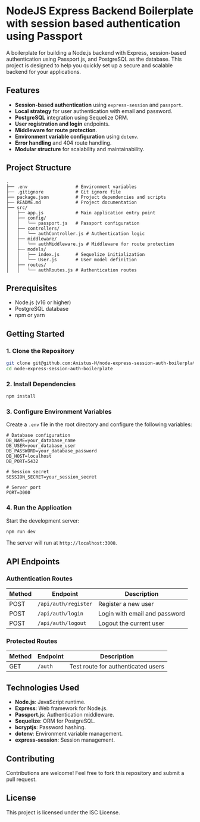 # NodeJS Express Backend Boilerplate with session based authentication using Passport

A boilerplate for building a Node.js backend with Express, session-based authentication using Passport.js, and PostgreSQL as the database. This project is designed to help you quickly set up a secure and scalable backend for your applications.

## Features
- **Session-based authentication** using `express-session` and `passport`.
- **Local strategy** for user authentication with email and password.
- **PostgreSQL** integration using Sequelize ORM.
- **User registration and login** endpoints.
- **Middleware for route protection**.
- **Environment variable configuration** using `dotenv`.
- **Error handling** and 404 route handling.
- **Modular structure** for scalability and maintainability.

## Project Structure
```
.
├── .env                  # Environment variables
├── .gitignore            # Git ignore file
├── package.json          # Project dependencies and scripts
├── README.md             # Project documentation
├── src/
│   ├── app.js            # Main application entry point
│   ├── config/
│   │   └── passport.js   # Passport configuration
│   ├── controllers/
│   │   └── authController.js # Authentication logic
│   ├── middleware/
│   │   └── authMiddleware.js # Middleware for route protection
│   ├── models/
│   │   ├── index.js      # Sequelize initialization
│   │   └── User.js       # User model definition
│   ├── routes/
│   │   └── authRoutes.js # Authentication routes
```

## Prerequisites
- Node.js (v16 or higher)
- PostgreSQL database
- npm or yarn

## Getting Started

### 1. Clone the Repository
```bash
git clone git@github.com:Anistus-H/node-express-session-auth-boilerplate.git
cd node-express-session-auth-boilerplate
```

### 2. Install Dependencies
```bash
npm install
```

### 3. Configure Environment Variables
Create a `.env` file in the root directory and configure the following variables:

```properties
# Database configuration
DB_NAME=your_database_name
DB_USER=your_database_user
DB_PASSWORD=your_database_password
DB_HOST=localhost
DB_PORT=5432

# Session secret
SESSION_SECRET=your_session_secret

# Server port
PORT=3000
```

### 4. Run the Application
Start the development server:
```bash
npm run dev
```

The server will run at `http://localhost:3000`.

## API Endpoints

### Authentication Routes
| Method | Endpoint         | Description                       |
|--------|------------------|-----------------------------------|
| POST   | `/api/auth/register` | Register a new user           |
| POST   | `/api/auth/login`    | Login with email and password |
| POST   | `/api/auth/logout`   | Logout the current user       |

### Protected Routes
| Method | Endpoint       | Description                        |
|--------|----------------|------------------------------------|
| GET    | `/auth`        | Test route for authenticated users |

## Technologies Used
- **Node.js**: JavaScript runtime.
- **Express**: Web framework for Node.js.
- **Passport.js**: Authentication middleware.
- **Sequelize**: ORM for PostgreSQL.
- **bcryptjs**: Password hashing.
- **dotenv**: Environment variable management.
- **express-session**: Session management.

## Contributing
Contributions are welcome! Feel free to fork this repository and submit a pull request.

## License
This project is licensed under the ISC License.